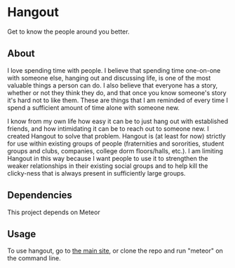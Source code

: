# Hangout

Get to know the people around you better.

## About

I love spending time with people. I believe that spending time one-on-one with someone else, hanging out and discussing life, is one of the most valuable things a person can do. I also believe that everyone has a story, whether or not they think they do, and that once you know someone's story it's hard not to like them. These are things that I am reminded of every time I spend a sufficient amount of time alone with someone new.

I know from my own life how easy it can be to just hang out with established friends, and how intimidating it can be to reach out to someone new. I created Hangout to solve that problem. Hangout is (at least for now) strictly for use within existing groups of people (fraternities and sororities, student groups and clubs, companies, college dorm floors/halls, etc.). I am limiting Hangout in this way because I want people to use it to strengthen the weaker relationships in their existing social groups and to help kill the clicky-ness that is always present in sufficiently large groups.

## Dependencies

This project depends on Meteor

## Usage

To use hangout, go to [the main site](http://hangout.jamesbvaughan.com), or clone the repo and run "meteor" on the command line.
